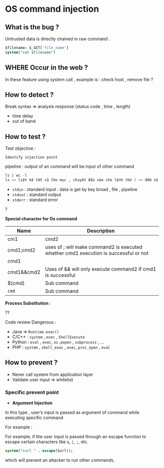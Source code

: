 # OS command injection

## What is the bug ?

Untrusted data is  directly chained in raw command .

```sql
$filename= $_GET['file_name']
system("cat $filename") 
```

## WHERE Occur in the web ?

In these feature using system call , example is : check host , remove file  ? 

## How to detect ?

Break syntax ⇒ analysis response (status code ,  time  , length)

- time delay
- out of band

## How to test  ?

Test objective : 

`Identify injection point` 

pipeline :  output of an command will be input of other command 

```sql
ls | wc -l 
ls => liệt kê tất cả thư mục , chuyển đầu vào cho lệnh thứ 2 => đếm số dòng 

```

- `stdin` : standard input  :  data is get by key broad ,  file , pipeline
- `stdout` : standard output
- `stderr` : standard error

? 

**Special character for Os command** 

| Name | Description |
| --- | --- |
| cm1 | cmd2 | uses of  | will make command2  is executed whether cmd1 execution is successful or not  |
| cmd1;cmd2  | uses of ; will make command2  is executed whether cmd1 execution is successful or not  |
| cmd1 || cmd2 | Uses of ||  will only  command2 is executed if command1 execution is fails |
| cmd1&&cmd2 | Uses of && will only execute command2 if cmd1 is successful |
| $(cmd) | Sub command  |
| `cmd` | Sub command |

**Process Substitution** :

?? 

Code review Dangerous : 

- Java ⇒  `Runtime.exec()`
- C/C++ : `system` , `exec` , `ShellExecute`
- Python : `eval` , `exec`, `os.popen` , `subprocess` , …
- PHP  :  `system` , `shell_exec` , `exec`, `proc_open` , `eval`

## How to prevent  ?

- Never call system from application layer
- Validate user input ⇒ whitelist

### Specific prevent point

- **Argument Injection**

In this type , user’s  input is passed as argument of command while executing specific command 

For example  : 

For example, if the user input is passed through an escape function to escape certain characters like `&`, `|`, `;`, etc.

```sql
system("curl " . escape($url));
```

which will prevent an attacker to run other commands.